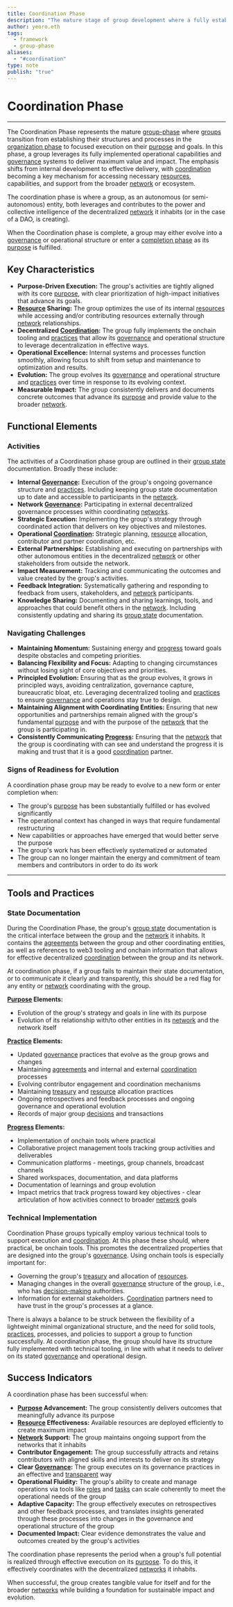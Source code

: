 ```yaml
---
title: Coordination Phase
description: "The mature stage of group development where a fully established group executes effectively on its purpose, maximizing impact through coordinated action with others in the network."
author: yeoro.eth
tags:
  - framework
  - group-phase
aliases:
  - "#coordination"
type: note
publish: "true"
---
```


# Coordination Phase

---

The Coordination Phase represents the mature [group-phase](artifacts/guides/dao-primitives-framework/group-phase/group-phase.md) where [groups](tags/groups.md) transition from establishing their structures and processes in the [organization phase](artifacts/guides/dao-primitives-framework/group-phase/organization-phase.md) to focused execution on their [purpose](tags/purpose.md) and goals. In this phase, a group leverages its fully implemented operational capabilities and [governance](tags/governance.md) systems to deliver maximum value and impact. The emphasis shifts from internal development to effective delivery, with [coordination](tags/coordination.md) becoming a key mechanism for accessing necessary [resources](tags/resources.md), capabilities, and support from the broader [network](tags/networks.md) or ecosystem.

The coordination phase is where a group, as an autonomous (or semi-autonomous) entity, both leverages and contributes to the power and collective intelligence of the decentralized [network](tags/networks.md) it inhabits (or in the case of a DAO, is creating).

When the Coordination phase is complete, a group may either evolve into a [governance](tags/governance.md) or operational structure or enter a [completion phase](artifacts/guides/dao-primitives-framework/group-phase/completion-phase.md) as its [purpose](tags/purpose.md) is fulfilled.

## Key Characteristics

- **Purpose-Driven Execution:** The group's activities are tightly aligned with its core [purpose](tags/purpose.md), with clear prioritization of high-impact initiatives that advance its goals.
- **[Resource](tags/resources.md) Sharing:** The group optimizes the use of its internal [resources](tags/resources.md) while accessing and/or contributing resources externally through [network](tags/networks.md) relationships.
- **Decentralized [Coordination](tags/coordination.md):** The group fully implements the onchain tooling and [practices](tags/practices.md) that allow its [governance](tags/governance.md) and operational structure to leverage decentralization in effective ways.
- **Operational Excellence:** Internal systems and processes function smoothly, allowing focus to shift from setup and maintenance to optimization and results.
- **Evolution:** The group evolves its [governance](tags/governance.md) and operational structure and [practices](tags/practices.md) over time in response to its evolving context.
- **Measurable Impact:** The group consistently delivers and documents concrete outcomes that advance its [purpose](tags/purpose.md) and provide value to the broader [network](tags/networks.md).

## Functional Elements

### Activities

The activities of a Coordination phase group are outlined in their [group state](artifacts/guides/dao-primitives-framework/group-state.md) documentation. Broadly these include:

- **Internal [Governance](tags/governance.md):** Execution of the group's ongoing governance structure and [practices](tags/practices.md). Including keeping group state documentation up to date and accessible to participants in the [network](tags/networks.md).
- **Network [Governance](tags/governance.md):** Participating in external decentralized governance processes within coordinating [networks](tags/networks.md).
- **Strategic Execution:** Implementing the group's strategy through coordinated action that delivers on key objectives and milestones.
- **Operational [Coordination](tags/coordination.md):** Strategic planning, [resource](tags/resources.md) allocation, contributor and partner coordination, etc.
- **External Partnerships:** Establishing and executing on partnerships with other autonomous entities in the decentralized [network](tags/networks.md) or other stakeholders from outside the network.
- **Impact Measurement:** Tracking and communicating the outcomes and value created by the group's activities.
- **Feedback Integration:** Systematically gathering and responding to feedback from users, stakeholders, and [network](tags/networks.md) participants.
- **Knowledge Sharing:** Documenting and sharing learnings, tools, and approaches that could benefit others in the [network](tags/networks.md). Including consistently updating and sharing its [group state](artifacts/guides/dao-primitives-framework/group-state.md) documentation.

### Navigating Challenges

- **Maintaining Momentum:** Sustaining energy and [progress](tags/progress.md) toward goals despite obstacles and competing priorities.
- **Balancing Flexibility and Focus:** Adapting to changing circumstances without losing sight of core objectives and priorities.
- **Principled Evolution:** Ensuring that as the group evolves, it grows in principled ways, avoiding centralization, governance capture, bureaucratic bloat, etc. Leveraging decentralized tooling and [practices](tags/practices.md) to ensure [governance](tags/governance.md) and operations stay true to design.
- **Maintaining Alignment with Coordinating Entities:** Ensuring that new opportunities and partnerships remain aligned with the group's fundamental [purpose](tags/purpose.md) and with the purpose of the [network](tags/networks.md) that the group is participating in.
- **Consistently Communicating [Progress](tags/progress.md):** Ensuring that the [network](tags/networks.md) that the group is coordinating with can see and understand the progress it is making and trust that it is a good [coordination](tags/coordination.md) partner.

### Signs of Readiness for Evolution

A coordination phase group may be ready to evolve to a new form or enter completion when:

- The group's [purpose](tags/purpose.md) has been substantially fulfilled or has evolved significantly
- The operational context has changed in ways that require fundamental restructuring
- New capabilities or approaches have emerged that would better serve the purpose
- The group's work has been effectively systematized or automated
- The group can no longer maintain the energy and commitment of team members and contributors in order to do its work

---

## Tools and Practices

### State Documentation

During the Coordination Phase, the group's [group state](artifacts/guides/dao-primitives-framework/group-state.md) documentation is the critical interface between the group and the [network](tags/networks.md) it inhabits. It contains the [agreements](tags/agreements.md) between the group and other coordinating entities, as well as references to web3 tooling and onchain information that allows for effective decentralized [coordination](tags/coordination.md) between the group and its network.

At coordination phase, if a group fails to maintain their state documentation, or to communicate it clearly and transparently, this should be a red flag for any entity or [network](tags/networks.md) coordinating with the group.

**[Purpose](tags/purpose.md) Elements:**

- Evolution of the group's strategy and goals in line with its purpose
- Evolution of its relationship with/to other entities in its [network](tags/networks.md) and the network itself

**[Practice](tags/practices.md) Elements:**

- Updated [governance](tags/governance.md) practices that evolve as the group grows and changes
- Maintaining [agreements](tags/agreements.md) and internal and external [coordination](tags/coordination.md) processes
- Evolving contributor engagement and coordination mechanisms
- Maintaining [treasury](tags/treasury.md) and [resource](tags/resources.md) allocation practices
- Ongoing retrospectives and feedback processes and ongoing governance and operational evolution
- Records of major group [decisions](tags/decisions.md) and transactions

**[Progress](tags/progress.md) Elements:**

- Implementation of onchain tools where practical
- Collaborative project management tools tracking group activities and deliverables
- Communication platforms - meetings, group channels, broadcast channels
- Shared workspaces, documentation, and data platforms
- Documentation of learnings and group evolution
- Impact metrics that track progress toward key objectives - clear articulation of how activities connect to broader [network](tags/networks.md) goals

### Technical Implementation

Coordination Phase groups typically employ various technical tools to support execution and [coordination](tags/coordination.md). At this phase these should, where practical, be onchain tools. This promotes the decentralized properties that are designed into the group's [governance](tags/governance.md). Using onchain tools is especially important for:

- Governing the group's [treasury](tags/treasury.md) and allocation of [resources](tags/resources.md).
- Managing changes in the overall [governance](tags/governance.md) structure of the group, i.e., who has [decision-making](tags/decisions.md) authorities.
- Information for external stakeholders. [Coordination](tags/coordination.md) partners need to have trust in the group's processes at a glance.

There is always a balance to be struck between the flexibility of a lightweight minimal organizational structure, and the need for solid tools, [practices](tags/practices.md), processes, and policies to support a group to function successfully. At coordination phase, the group should have its structure fully implemented with technical tooling, in line with what it needs to deliver on its stated [governance](tags/governance.md) and operational design.

## Success Indicators

A coordination phase has been successful when:

- **[Purpose](tags/purpose.md) Advancement:** The group consistently delivers outcomes that meaningfully advance its purpose
- **[Resource](tags/resources.md) Effectiveness:** Available resources are deployed efficiently to create maximum impact
- **[Network](tags/networks.md) Support:** The group maintains ongoing support from the networks that it inhabits
- **Contributor Engagement:** The group successfully attracts and retains contributors with aligned skills and interests to deliver on its strategy
- **Clear [Governance](tags/governance.md):** The group executes on its governance practices in an effective and [transparent](tags/transparency.md) way
- **Operational Fluidity:** The group's ability to create and manage operations via tools like [roles](tags/roles.md) and [tasks](tags/tasks.md) can scale coherently to meet the operational needs of the group
- **Adaptive Capacity:** The group effectively executes on retrospectives and other feedback processes, and translates insights generated through these processes into changes in the governance and operational structure of the group
- **Documented Impact:** Clear evidence demonstrates the value and outcomes created by the group's activities

The coordination phase represents the period when a group's full potential is realized through effective execution on its [purpose](tags/purpose.md). To do this, it effectively coordinates with the decentralized [networks](tags/networks.md) it inhabits.

When successful, the group creates tangible value for itself and for the broader [networks](tags/networks.md) while building a foundation for sustainable impact and evolution.


